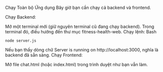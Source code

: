 Chạy Toàn bộ Ứng dụng
Bây giờ bạn cần chạy cả backend và frontend.

Chạy Backend:

Mở một terminal mới (giữ nguyên terminal cũ đang chạy backend).
Trong terminal đó, điều hướng đến thư mục fitness-health-web.
Chạy lệnh:
Bash

    node server.js

Nếu bạn thấy dòng chữ Server is running on http://localhost:3000, nghĩa là backend đã sẵn sàng.
Chạy Frontend:

Mở file chat.html (hoặc index.html) trong trình duyệt như bạn vẫn làm.
